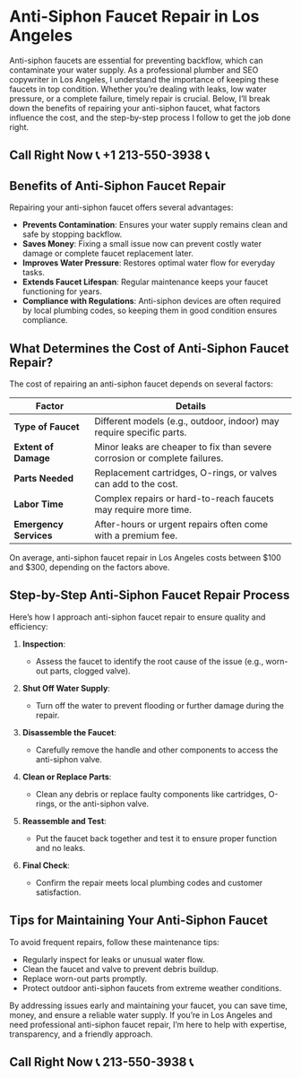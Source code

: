 # Anti-Siphon Faucet Repair in Los Angeles  

Anti-siphon faucets are essential for preventing backflow, which can contaminate your water supply. As a professional plumber and SEO copywriter in Los Angeles, I understand the importance of keeping these faucets in top condition. Whether you’re dealing with leaks, low water pressure, or a complete failure, timely repair is crucial. Below, I’ll break down the benefits of repairing your anti-siphon faucet, what factors influence the cost, and the step-by-step process I follow to get the job done right.  

## Call Right Now 📞 +1 213-550-3938 📞

## Benefits of Anti-Siphon Faucet Repair  

Repairing your anti-siphon faucet offers several advantages:  
- **Prevents Contamination**: Ensures your water supply remains clean and safe by stopping backflow.  
- **Saves Money**: Fixing a small issue now can prevent costly water damage or complete faucet replacement later.  
- **Improves Water Pressure**: Restores optimal water flow for everyday tasks.  
- **Extends Faucet Lifespan**: Regular maintenance keeps your faucet functioning for years.  
- **Compliance with Regulations**: Anti-siphon devices are often required by local plumbing codes, so keeping them in good condition ensures compliance.  

## What Determines the Cost of Anti-Siphon Faucet Repair?  

The cost of repairing an anti-siphon faucet depends on several factors:  

| **Factor**                | **Details**                                                                 |  
|---------------------------|-----------------------------------------------------------------------------|  
| **Type of Faucet**         | Different models (e.g., outdoor, indoor) may require specific parts.       |  
| **Extent of Damage**       | Minor leaks are cheaper to fix than severe corrosion or complete failures. |  
| **Parts Needed**           | Replacement cartridges, O-rings, or valves can add to the cost.              |  
| **Labor Time**             | Complex repairs or hard-to-reach faucets may require more time.             |  
| **Emergency Services**      | After-hours or urgent repairs often come with a premium fee.                 |  

On average, anti-siphon faucet repair in Los Angeles costs between $100 and $300, depending on the factors above.  

## Step-by-Step Anti-Siphon Faucet Repair Process  

Here’s how I approach anti-siphon faucet repair to ensure quality and efficiency:  

1. **Inspection**:  
   - Assess the faucet to identify the root cause of the issue (e.g., worn-out parts, clogged valve).  

2. **Shut Off Water Supply**:  
   - Turn off the water to prevent flooding or further damage during the repair.  

3. **Disassemble the Faucet**:  
   - Carefully remove the handle and other components to access the anti-siphon valve.  

4. **Clean or Replace Parts**:  
   - Clean any debris or replace faulty components like cartridges, O-rings, or the anti-siphon valve.  

5. **Reassemble and Test**:  
   - Put the faucet back together and test it to ensure proper function and no leaks.  

6. **Final Check**:  
   - Confirm the repair meets local plumbing codes and customer satisfaction.  

## Tips for Maintaining Your Anti-Siphon Faucet  

To avoid frequent repairs, follow these maintenance tips:  
- Regularly inspect for leaks or unusual water flow.  
- Clean the faucet and valve to prevent debris buildup.  
- Replace worn-out parts promptly.  
- Protect outdoor anti-siphon faucets from extreme weather conditions.  

By addressing issues early and maintaining your faucet, you can save time, money, and ensure a reliable water supply. If you’re in Los Angeles and need professional anti-siphon faucet repair, I’m here to help with expertise, transparency, and a friendly approach.
## Call Right Now 📞 213-550-3938 📞